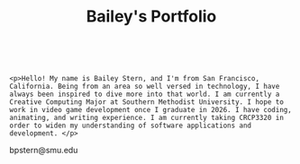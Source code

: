 
<body>
  <header>
    <h1>Bailey's Portfolio</h1>
  </header>

<br>

    <p>Hello! My name is Bailey Stern, and I'm from San Francisco, California. Being from an area so well versed in technology, I have always been inspired to dive more into that world. I am currently a Creative Computing Major at Southern Methodist University. I hope to work in video game development once I graduate in 2026. I have coding, animating, and writing experience. I am currently taking CRCP3320 in order to widen my understanding of software applications and development. </p>

  <footer>
    <p>bpstern@smu.edu</p>
  </footer>
</body>

